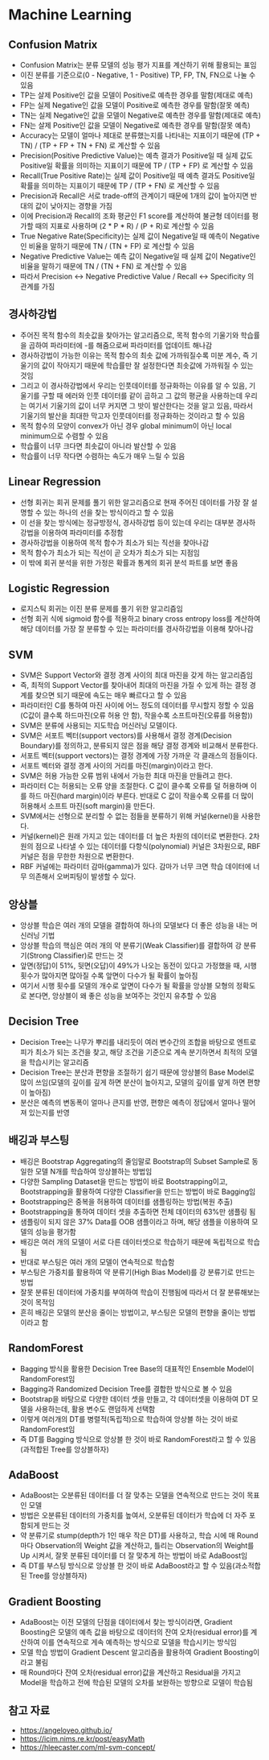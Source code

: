# Machine Learning

## Confusion Matrix
- Confusion Matrix는 분류 모델의 성능 평가 지표를 계산하기 위해 활용되는 표임
- 이진 분류를 기준으로(0 - Negative, 1 - Positive) TP, FP, TN, FN으로 나눌 수 있음
- TP는 살제 Positive인 값을 모델이 Positive로 예측한 경우를 말함(제대로 예측)
- FP는 실제 Negative인 값을 모델이 Positive로 예측한 경우를 말함(잘못 예측)
- TN는 실제 Negative인 값을 모델이 Negative로 예측한 경우를 말함(제대로 예측)
- FN는 살제 Positive인 값을 모델이 Negative로 예측한 경우를 말함(잘못 예측)
- Accuracy는 모델이 얼마나 제대로 분류했는지를 나타내는 지표이기 때문에 (TP + TN) / (TP + FP + TN + FN) 로 계산할 수 있음
- Precision(Positive Predictive Value)는 예측 결과가 Positive일 때 실제 값도 Positive일 확률을 의미하는 지표이기 때문에 TP / (TP + FP) 로 계산할 수 있음
- Recall(True Positive Rate)는 실제 값이 Positive일 때 예측 결과도 Positive일 확률을 의미하는 지표이기 때문에 TP / (TP + FN) 로 계산할 수 있음
- Precision과 Recall은 서로 trade-off의 관계이기 때문에 1개의 값이 높아지면 반대의 값이 낮아지는 경향을 가짐
- 이에 Precision과 Recall의 조화 평균인 F1 score를 계산하여 불균형 데이터를 평가할 때의 지표로 사용하며 (2 * P * R) / (P + R)로 계산할 수 있음
- True Negative Rate(Specificity)는 실제 값이 Negative일 때 예측이 Negative인 비율을 말하기 때문에 TN / (TN + FP) 로 계산할 수 있음
- Negative Predictive Value는 예측 값이 Negative일 때 실제 값이 Negative인 비율을 말하기 때문에 TN / (TN + FN) 로 계산할 수 있음
- 따라서 Precision <-> Negative Predictive Value / Recall <-> Specificity 의 관계를 가짐

## 경사하강법
- 주어진 목적 함수의 최솟값을 찾아가는 알고리즘으로, 목적 함수의 기울기와 학습률을 곱하여 파라미터에 -를 해줌으로써 파라미터를 업데이트 해나감
- 경사하강법이 가능한 이유는 목적 함수의 최솟 값에 가까워질수록 미분 계수, 즉 기울기의 값이 작아지기 때문에 학습률만 잘 설정한다면 최솟값에 가까워질 수 있는 것임
- 그리고 이 경사하강법에서 우리는 인풋데이터를 정규화하는 이유를 알 수 있음, 기울기를 구할 때 에러와 인풋 데이터를 같이 곱하고 그 값의 평균을 사용하는데 우리는 여기서 기울기의 값이 너무 커지면 그 밧이 발산한다는 것을 알고 있음, 따라서 기울기의 발산을 최대한 막고자 인풋데이터를 정규화하는 것이라고 할 수 있음
- 목적 함수의 모양이 convex가 아닌 경우 global minimum이 아닌 local minimum으로 수렴할 수 있음
- 학습률이 너무 크다면 최솟값이 아니라 발산할 수 있음
- 학습률이 너무 작다면 수렴하는 속도가 매우 느릴 수 있음

## Linear Regression
- 선형 회귀는 회귀 문제를 풀기 위한 알고리즘으로 현재 주어진 데이터를 가장 잘 설명할 수 있는 하나의 선을 찾는 방식이라고 할 수 있음
- 이 선을 찾는 방식에는 정규방정식, 경사하강법 등이 있는데 우리는 대부분 경사하강법을 이용하여 파라미터를 추정함
- 경사하강법을 이용하여 목적 함수가 최소가 되는 직선을 찾아나감
- 목적 함수가 최소가 되는 직선이 곧 오차가 최소가 되는 지점임
- 이 밖에 회귀 분석을 위한 가정은 확률과 통계의 회귀 분석 파트를 보면 좋음

## Logistic Regression
- 로지스틱 회귀는 이진 분류 문제를 풀기 위한 알고리즘임
- 선형 회귀 식에 sigmoid 함수를 적용하고 binary cross entropy loss를 계산하여 해당 데이터를 가장 잘 분류할 수 있는 파라미터를 경사하강법을 이용해 찾아나감

## SVM
- SVM은 Support Vector와 결정 경계 사이의 최대 마진을 갖게 하는 알고리즘임
- 즉, 최적의 Support Vector를 찾아내어 최대의 마진을 가질 수 있게 하는 결정 경계를 찾으면 되기 때문에 속도는 매우 빠르다고 할 수 있음
- 파라미터인 C를 통하여 마진 사이에 어느 정도의 데이터를 무시할지 정할 수 있음(C값이 클수록 하드마진(오류 허용 안 함), 작을수록 소프트마진(오류를 허용함))
- SVM은 분류에 사용되는 지도학습 머신러닝 모델이다.
- SVM은 서포트 벡터(support vectors)를 사용해서 결정 경계(Decision Boundary)를 정의하고, 분류되지 않은 점을 해당 결정 경계와 비교해서 분류한다.
- 서포트 벡터(support vectors)는 결정 경계에 가장 가까운 각 클래스의 점들이다.
- 서포트 벡터와 결정 경계 사이의 거리를 마진(margin)이라고 한다.
- SVM은 허용 가능한 오류 범위 내에서 가능한 최대 마진을 만들려고 한다.
- 파라미터 C는 허용되는 오류 양을 조절한다. C 값이 클수록 오류를 덜 허용하며 이를 하드 마진(hard margin)이라 부른다. 반대로 C 값이 작을수록 오류를 더 많이 허용해서 소프트 마진(soft margin)을 만든다.
- SVM에서는 선형으로 분리할 수 없는 점들을 분류하기 위해 커널(kernel)을 사용한다.
- 커널(kernel)은 원래 가지고 있는 데이터를 더 높은 차원의 데이터로 변환한다. 2차원의 점으로 나타낼 수 있는 데이터를 다항식(polynomial) 커널은 3차원으로, RBF 커널은 점을 무한한 차원으로 변환한다.
- RBF 커널에는 파라미터 감마(gamma)가 있다. 감마가 너무 크면 학습 데이터에 너무 의존해서 오버피팅이 발생할 수 있다.

## 앙상블
- 앙상블 학습은 여러 개의 모델을 결합하여 하나의 모델보다 더 좋은 성능을 내는 머신러닝 기법
- 앙상블 학습의 핵심은 여러 개의 약 분류기(Weak Classifier)를 결합하여 강 분류기(Strong 
Classifier)로 만드는 것
- 앞면(정답)이 51%, 뒷면(오답)이 49%가 나오는 동전이 있다고 가정했을 때, 시행 횟수가 많아지면 많아질 수록 앞면이 다수가 될 확률이 높아짐
- 여기서 시행 횟수를 모델의 개수로 앞면이 다수가 될 확률을 앙상블 모형의 정확도로 본다면, 앙상블이 왜 좋은 성능을 보여주는 것인지 유추할 수 있음

## Decision Tree
- Decision Tree는 나무가 뿌리를 내리듯이 여러 변수간의 조합을 바탕으로 엔트로피가 최소가 되는 조건을 찾고, 해당 조건을 기준으로 계속 분기하면서 최적의 모델을 학습시키는 알고리즘
- Decision Tree는 분산과 편향을 조절하기 쉽기 때문에 앙상블의 Base Model로 많이 쓰임(모델의 깊이를 깊게 하면 분산이 높아지고, 모델의 깊이를 얖게 하면 편향이 높아짐)
- 분산은 예측의 변동폭이 얼마나 큰지를 반영, 편향은 예측이 정답에서 얼마나 떨어져 있는지를 반영

## 배깅과 부스팅
- 배깅은 Bootstrap Aggregating의 줄임말로 Bootstrap의 Subset Sample로 동일한 모델 N개를 학습하여 앙상블하는 방법임
- 다양한 Sampling Dataset을 만드는 방법이 바로 Bootstrapping이고, Bootstrapping을 활용하여 다양한 Classifier을 만드는 방법이 바로 Bagging임
- Bootstrapping은 중복을 허용하여 데이터를 샘플링하는 방법(복원 추출)
- Bootstrapping을 통하여 데이터 셋을 추출하면 전체 데이터의 63%만 샘플링 됨
- 샘플링이 되지 않은 37% Data를 OOB 샘플이라고 하며, 해당 샘플을 이용하여 모델의 성능을 평가함
- 배깅은 여러 개의 모델이 서로 다른 데이터셋으로 학습하기 때문에 독립적으로 학습됨
- 반대로 부스팅은 여러 개의 모델이 연속적으로 학습함
- 부스팅은 가중치를 활용하여 약 분류기(High Bias Model)를 강 분류기로 만드는 방법
- 잘못 분류된 데이터에 가중치를 부여하여 학습이 진행됨에 따라서 더 잘 분류해보는 것이 목적임
- 흔히 배깅은 모델의 분산응 줄이는 방법이고, 부스팅은 모델의 편향을 줄이는 방법이라고 함

## RandomForest
- Bagging 방식을 활용한 Decision Tree Base의 대표적인 Ensemble Model이 RandomForest임
- Bagging과 Randomized Decision Tree를 결합한 방식으로 볼 수 있음
- Bootstrap을 바탕으로 다양한 데이터 셋을 만들고, 각 데이터셋을 이용하여 DT 모델을 사용하는데, 활용 변수도 랜덤하게 선택함
- 이렇게 여러개의 DT를 병렬적(독립적)으로 학습하여 앙상블 하는 것이 바로 RandomForest임
- 즉 DT를 Bagging 방식으로 앙상블 한 것이 바로 RandomForest라고 할 수 있음(과적합된 Tree를 앙상블하자)

## AdaBoost
- AdaBoost는 오분류된 데이터를 더 잘 맞추는 모델을 연속적으로 만드는 것이 목표인 모델
- 방법은 오분류된 데이터의 가중치를 높여서, 오분류된 데이터가 학습에 더 자주 포함되게 만드는 것
- 약 분류기로 stump(depth가 1인 매우 작은 DT)를 사용하고, 학습 시에 매 Round마다 Observation의 Weight 값을 계산하고, 틀리는 Observation의 Weight를 Up 시켜서, 잘못 분류된 데이터를 더 잘 맞추게 하는 방법이 바로 AdaBoost임
- 즉 DT를 부스팅 방식으로 앙상블 한 것이 바로 AdaBoost라고 할 수 있음(과소적합된 Tree를 앙상블하자)

## Gradient Boosting
- AdaBoost는 이전 모델의 단점을 데이터에서 찾는 방식이라면, Gradient Boosting은 모델의 예측 값을 바탕으로 데이터의 잔여 오차(residual error)를 계산하여 이를 연속적으로 게속 예측하는 방식으로 모델을 학습시키는 방식임
- 모델 학습 방법이 Gradient Descent 알고리즘을 활용하여 Gradient Boosting이라고 불림
- 매 Round마다 잔여 오차(residual error)값을 계산하고 Residual을 가지고 Model을 학습하고 전에 학습된 모델의 오차를 보완하는 방향으로 모델이 학습됨

## 참고 자료
- https://angeloyeo.github.io/
- https://icim.nims.re.kr/post/easyMath
- https://hleecaster.com/ml-svm-concept/